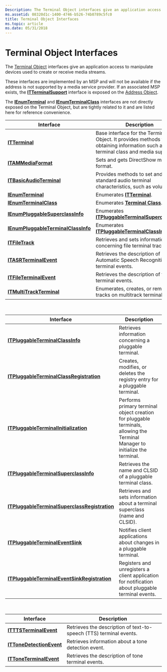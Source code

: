 ```yaml
---
Description: The Terminal Object interfaces give an application access to manipulate devices used to create or receive media streams.
ms.assetid: 08320d1c-1400-4746-b526-74b0789c5fc0
title: Terminal Object Interfaces
ms.topic: article
ms.date: 05/31/2018
---
```


# Terminal Object Interfaces

The [Terminal Object](terminal-object.md) interfaces give an application access to manipulate devices used to create or receive media streams.

These interfaces are implemented by an MSP and will not be available if the address is not supported by a media service provider. If an associated MSP exists, the [**ITTerminalSupport**](https://msdn.microsoft.com/library/ms733156(v=VS.85).aspx) interface is exposed on the [Address Object](address-object.md).

The [**IEnumTerminal**](/windows/desktop/api/tapi3if/nn-tapi3if-ienumterminal) and [**IEnumTerminalClass**](/windows/desktop/api/tapi3if/nn-tapi3if-ienumterminalclass) interfaces are not directly exposed on the Terminal Object, but are tightly related to it and are listed here for reference convenience.



| Interface                                                                  | Description                                                                                                                       |
|----------------------------------------------------------------------------|-----------------------------------------------------------------------------------------------------------------------------------|
| [**ITTerminal**](https://msdn.microsoft.com/library/ms732646(v=VS.85).aspx)                                           | Base interface for the Terminal Object. It provides methods for obtaining information such as terminal class and media supported. |
| [**ITAMMediaFormat**](https://msdn.microsoft.com/library/Aa382285(v=VS.85).aspx)                                 | Sets and gets DirectShow media format.                                                                                            |
| [**ITBasicAudioTerminal**](/windows/desktop/api/tapi3if/nn-tapi3if-itbasicaudioterminal)                       | Provides methods to set and get standard audio terminal characteristics, such as volume.                                          |
| [**IEnumTerminal**](/windows/desktop/api/tapi3if/nn-tapi3if-ienumterminal)                                     | Enumerates [**ITTerminal**](https://msdn.microsoft.com/library/ms732646(v=VS.85).aspx).                                                                                      |
| [**IEnumTerminalClass**](/windows/desktop/api/tapi3if/nn-tapi3if-ienumterminalclass)                           | Enumerates [**Terminal Class**](terminal-class.md).                                                                              |
| [**IEnumPluggableSuperclassInfo**](/windows/desktop/api/tapi3if/nn-tapi3if-ienumpluggablesuperclassinfo)       | Enumerates [**ITPluggableTerminalSuperclassInfo**](/windows/desktop/api/tapi3if/nn-tapi3if-itpluggableterminalsuperclassinfo).                                        |
| [**IEnumPluggableTerminalClassInfo**](/windows/desktop/api/tapi3if/nn-tapi3if-ienumpluggableterminalclassinfo) | Enumerates [**ITPluggableTerminalClassInfo**](/windows/desktop/api/tapi3if/nn-tapi3if-itpluggableterminalclassinfo).                                                  |
| [**ITFileTrack**](/windows/desktop/api/tapi3if/nn-tapi3if-itfiletrack)                                         | Retrieves and sets information concerning file terminal tracks.                                                                   |
| [**ITASRTerminalEvent**](/windows/desktop/api/tapi3if/nn-tapi3if-itasrterminalevent)                           | Retrieves the description of Automatic Speech Recognition terminal events.                                                        |
| [**ITFileTerminalEvent**](/windows/desktop/api/tapi3if/nn-tapi3if-itfileterminalevent)                         | Retrieves the description of file terminal events.                                                                                |
| [**ITMultiTrackTerminal**](/windows/desktop/api/tapi3if/nn-tapi3if-itmultitrackterminal)                       | Enumerates, creates, or removes tracks on multitrack terminals.                                                                   |



 



| Interface                                                                                      | Description                                                                                                                  |
|------------------------------------------------------------------------------------------------|------------------------------------------------------------------------------------------------------------------------------|
| [**ITPluggableTerminalClassInfo**](/windows/desktop/api/tapi3if/nn-tapi3if-itpluggableterminalclassinfo)                           | Retrieves information concerning a pluggable terminal.                                                                       |
| [**ITPluggableTerminalClassRegistration**](/windows/desktop/api/Termmgr/nn-termmgr-itpluggableterminalclassregistration)           | Creates, modifies, or deletes the registry entry for a pluggable terminal.                                                   |
| [**ITPluggableTerminalInitialization**](/windows/desktop/api/Termmgr/nn-termmgr-itpluggableterminalinitialization)                 | Performs primary terminal object creation for pluggable terminals, allowing the Terminal Manager to initialize the terminal. |
| [**ITPluggableTerminalSuperclassInfo**](/windows/desktop/api/tapi3if/nn-tapi3if-itpluggableterminalsuperclassinfo)                 | Retrieves the name and CLSID of a pluggable terminal class.                                                                  |
| [**ITPluggableTerminalSuperclassRegistration**](/windows/desktop/api/Termmgr/nn-termmgr-itpluggableterminalsuperclassregistration) | Retrieves and sets information about a terminal superclass (name and CLSID).                                                 |
| [**ITPluggableTerminalEventSink**](/windows/desktop/api/msp/nn-msp-itpluggableterminaleventsink)                           | Notifies client applications about changes in a pluggable terminal.                                                          |
| [**ITPluggableTerminalEventSinkRegistration**](/windows/desktop/api/msp/nn-msp-itpluggableterminaleventsinkregistration)   | Registers and unregisters a client application for notification about pluggable terminal events.                             |



 



| Interface                                            | Description                                                        |
|------------------------------------------------------|--------------------------------------------------------------------|
| [**ITTTSTerminalEvent**](/windows/desktop/api/tapi3if/nn-tapi3if-itttsterminalevent)     | Retrieves the description of text-to-speech (TTS) terminal events. |
| [**ITToneDetectionEvent**](/windows/desktop/api/Tapi3if/nn-tapi3if-ittonedetectionevent) | Retrieves information about a tone detection event.                |
| [**ITToneTerminalEvent**](/windows/desktop/api/tapi3if/nn-tapi3if-ittoneterminalevent)   | Retrieves the description of tone terminal events.                 |



 

 

 



